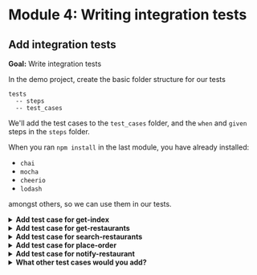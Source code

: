 # Module 4: Writing integration tests

## Add integration tests

**Goal:** Write integration tests

In the demo project, create the basic folder structure for our tests

```
tests
  -- steps
  -- test_cases
```

We'll add the test cases to the `test_cases` folder, and the `when` and `given` steps in the `steps` folder.

When you ran `npm install` in the last module, you have already installed:

* `chai`
* `mocha`
* `cheerio`
* `lodash`

amongst others, so we can use them in our tests.

<details>
<summary><b>Add test case for get-index</b></summary><p>

1. Add `get-index.js` file under `test_cases`

2. Modify `get-index.js` to the following

```javascript
const { expect } = require('chai')
const cheerio = require('cheerio')
const when = require('../steps/when')

describe(`When we invoke the GET / endpoint`, () => {
  it(`Should return the index page with 8 restaurants`, async () => {
    const res = await when.we_invoke_get_index()

    expect(res.statusCode).to.equal(200)
    expect(res.headers['content-type']).to.equal('text/html; charset=UTF-8')
    expect(res.body).to.not.be.null

    const $ = cheerio.load(res.body)
    const restaurants = $('.restaurant', '#restaurantsUl')
    expect(restaurants.length).to.equal(8)
  })
})
```

3. Add `when.js` file under `steps`

4. Modify `when.js` to the following

```javascript
const APP_ROOT = '../../'
const _ = require('lodash')

const viaHandler = async (event, functionName) => {
  const handler = require(`${APP_ROOT}/functions/${functionName}`).handler

  const context = {}
  const response = await handler(event, context)
  const contentType = _.get(response, 'headers.content-type', 'application/json');
  if (response.body && contentType === 'application/json') {
    response.body = JSON.parse(response.body);
  }
  return response
}

const we_invoke_get_index = () => viaHandler({}, 'get-index')

module.exports = {
  we_invoke_get_index
}
```

5. In your `package.json` you already have the following `scripts`

```json
"scripts": {
  "sls": "serverless",
  "test": "TEST_MODE=handler ./node_modules/.bin/mocha tests/test_cases --reporter spec --timeout 5000",
  "acceptance": "TEST_MODE=http ./node_modules/.bin/mocha tests/test_cases --reporter spec --timeout 5000"
},
```

Which lets you run the integration tests with

`npm run test`

and see that the test fails with the error 

```
1) When we invoke the GET / endpoint
      Should return the index page with 8 restaurants:
   TypeError: Parameter "urlObj" must be an object, not undefined
```

The `get-index` function needs a number of environment variables.

6. Add `init.js` under `steps` folder

7. Modify `init.js` to the following (using the deployed API Gateway url for the `restaurants_api` environment variable, and use the DynamoDB table you created)

```javascript
let initialized = false

const init = async () => {
  if (initialized) {
    return
  }

  process.env.restaurants_api   = "https://xxx.execute-api.eu-west-1.amazonaws.com/dev/restaurants"
  process.env.restaurants_table = "restaurants-dev-yancui"
  process.env.AWS_REGION        = "eu-west-1"
  
  initialized = true
}

module.exports = {
  init
}
```

8. Open `test_cases/get-index.js`, and require the `init` module at the top

```javascript
const { init } = require('../steps/init')
```

and then modify the `decribe` with a `before` step

```javascript
describe(`When we invoke the GET / endpoint`, () => {
  before(async () => await init())

  it(`Should return the index page with 8 restaurants`, async () => {
```

9. Run the integration test again

`npm run test`

and see that the test passes

```
  When we invoke the GET / endpoint
loading index.html...
loaded
    ✓ Should return the index page with 8 restaurants (449ms)


  1 passing (467ms)
```

</p></details>

<details>
<summary><b>Add test case for get-restaurants</b></summary><p>

1. Add `get-restaurants.js` under `test_cases`

2. Modify `get-restaurants.js` to the following

```javascript
const { expect } = require('chai')
const { init } = require('../steps/init')
const when = require('../steps/when')

describe(`When we invoke the GET /restaurants endpoint`, () => {
  before(async () => await init())

  it(`Should return an array of 8 restaurants`, async () => {
    let res = await when.we_invoke_get_restaurants()

    expect(res.statusCode).to.equal(200)
    expect(res.body).to.have.lengthOf(8)

    for (let restaurant of res.body) {
      expect(restaurant).to.have.property('name')
      expect(restaurant).to.have.property('image')
    }
  })
})
```

3. Open `when.js` and add a `we_invoke_get_restaurants` function

```javascript
const we_invoke_get_restaurants = () => viaHandler({}, 'get-restaurants')
```

and update `module.exports` at the bottom to include this new function

```javascript
module.exports = {
  we_invoke_get_index,
  we_invoke_get_restaurants
}
```

4. Run the integration test

`npm run test`

and see that the tests pass

```
  When we invoke the GET / endpoint
loading index.html...
loaded
    ✓ Should return the index page with 8 restaurants (371ms)

  When we invoke the GET /restaurants endpoint
    ✓ Should return an array of 8 restaurants (451ms)


  2 passing (839ms)
```

</p></details>

<details>
<summary><b>Add test case for search-restaurants</b></summary><p>

1. Add `search-restaurants.js` under `test_cases`

2. Modify `search-restaurants.js` to the following

```javascript
const { expect } = require('chai')
const { init } = require('../steps/init')
const when = require('../steps/when')

describe(`When we invoke the POST /restaurants/search endpoint with theme 'cartoon'`, () => {
  before(async () => await init())

  it(`Should return an array of 4 restaurants`, async () => {
    let res = await when.we_invoke_search_restaurants('cartoon')

    expect(res.statusCode).to.equal(200)
    expect(res.body).to.have.lengthOf(4)

    for (let restaurant of res.body) {
      expect(restaurant).to.have.property('name')
      expect(restaurant).to.have.property('image')
    }
  })
})
```

3. Open `when.js` and add a `we_invoke_search_restaurants` function

```javascript
const we_invoke_search_restaurants = theme => {
  let event = { 
    body: JSON.stringify({ theme })
  }
  return viaHandler(event, 'search-restaurants')
}
```

and update the `module.exports` at the bottom of the file to include this new function

```javascript
module.exports = {
  we_invoke_get_index,
  we_invoke_get_restaurants,
  we_invoke_search_restaurants
}
```

4. Run the integration test

`npm run test`

and see that the tests pass

```
  When we invoke the GET / endpoint
loading index.html...
loaded
    ✓ Should return the index page with 8 restaurants (435ms)

  When we invoke the GET /restaurants endpoint
    ✓ Should return an array of 8 restaurants (440ms)

  When we invoke the POST /restaurants/search endpoint with theme 'cartoon'
    ✓ Should return an array of 4 restaurants (249ms)


  3 passing (1s)
```

</p></details>

<details>
<summary><b>Add test case for place-order</b></summary><p>

1. Add a file `place-order.js` to `test_cases` folder

2. Open `steps/init.js` and load `order_events_stream` as an environment variable. **Don't forget** to replace `yancui` with your name

```javascript
process.env.order_events_stream = 'orders-dev-yancui'
```

3. To avoid causing the side effect of actually pushing the `order_placed` event into the stream, we'll use the `mock-aws` library to mock out the AWSSDK.

Modify `test_cases/place-order.js` to the following

```javascript
const { expect } = require('chai')
const when = require('../steps/when')
const { init } = require('../steps/init')
const AWS = require('mock-aws')

describe(`When we invoke the POST /orders endpoint`, () => {
  let isEventPublished = false
  let resp

  before(async () => {
    await init()

    AWS.mock('Kinesis', 'putRecord', (req) => {
      isEventPublished = 
        req.StreamName === process.env.order_events_stream &&
        JSON.parse(req.Data).eventType === 'order_placed'

      return {
        promise: async () => {}
      }
    })

    resp = await when.we_invoke_place_order('Fangtasia')
  })

  after(() => AWS.restore('Kinesis', 'putRecord'))

  it(`Should return 200`, async () => {
    expect(resp.statusCode).to.equal(200)
  })

  it(`Should publish a message to Kinesis stream`, async () => {
    expect(isEventPublished).to.be.true
  })
})
```

4. Open `steps/when.js` and add a new `we_invoke_place_order` function

```javascript
const we_invoke_place_order = async (restaurantName) => {
  const body = JSON.stringify({ restaurantName }) 
  return viaHandler({ body }, 'place-order')      
}
```

and add it to the `module.exports` at the bottom

```javascript
module.exports = {
  we_invoke_get_index,
  we_invoke_get_restaurants,
  we_invoke_search_restaurants,
  we_invoke_place_order
}
```

5. Run integration tests

`npm run test`

and see that all 5 tests are passing

```
  When we invoke the GET / endpoint
loading index.html...
loaded
    ✓ Should return the index page with 8 restaurants (227ms)

  When we invoke the GET /restaurants endpoint
    ✓ Should return an array of 8 restaurants (1024ms)

  When we invoke the POST /orders endpoint
placing order ID [13fc254e-380e-56fb-8c32-b517f9cf669a] to [Fangtasia]
published 'order_placed' event into Kinesis
    ✓ Should return 200
    ✓ Should publish a message to Kinesis stream

  When we invoke the POST /restaurants/search endpoint with theme 'cartoon'
    ✓ Should return an array of 4 restaurants (71ms)


  5 passing (1s)
```

</p></details>

<details>
<summary><b>Add test case for notify-restaurant</b></summary><p>

1. Open `steps/init.js` and add `restaurant_notification_topic` as an environment variable. **Don't forget** to change `yancui` to your name.

```javascript
process.env.restaurant_notification_topic = 'restaurants-dev-yancui'
```

2. Open `steps/when.js` and add a `we_invoke_notify_restaurant` function

```javascript
const we_invoke_notify_restaurant = async (...events) => {
  return viaHandler(toKinesisEvent(events), 'notify-restaurant')
}
```

and then add a `toKinesisEvent` function

```javascript
const toKinesisEvent = events => {
  const records = events.map(event => {
    const data = Buffer.from(JSON.stringify(event)).toString('base64')
    return {
      "eventID": "shardId-000000000000:49545115243490985018280067714973144582180062593244200961",
      "eventVersion": "1.0",
      "kinesis": {
        "approximateArrivalTimestamp": 1428537600,
        "partitionKey": "partitionKey-3",
        "data": data,
        "kinesisSchemaVersion": "1.0",
        "sequenceNumber": "49545115243490985018280067714973144582180062593244200961"
      },
      "invokeIdentityArn": "arn:aws:iam::EXAMPLE",
      "eventName": "aws:kinesis:record",
      "eventSourceARN": "arn:aws:kinesis:EXAMPLE",
      "eventSource": "aws:kinesis",
      "awsRegion": "us-east-1"
    }
  })

  return {
    Records: records
  }
}
```

and add the `we_invoke_notify_restaurant` function to the `module.exports` at the bottom

```javascript
module.exports = {
  we_invoke_get_index,
  we_invoke_get_restaurants,
  we_invoke_search_restaurants,
  we_invoke_place_order,
  we_invoke_notify_restaurant
}
```

3. Add a file `notify-restaurant.js` to the `test_cases` folder

4. Modify `test_cases/notify-restaurant.js` to the following

```javascript
const { expect } = require('chai')
const { init } = require('../steps/init')
const when = require('../steps/when')
const AWS = require('mock-aws')
const chance = require('chance').Chance()

describe(`When we invoke the notify-restaurant function`, () => {
  let isEventPublished = false
  let isNotified = false

  before(async () => {
    await init()

    AWS.mock('Kinesis', 'putRecord', (req) => {
      isEventPublished = 
        req.StreamName === process.env.order_events_stream &&
        JSON.parse(req.Data).eventType === 'restaurant_notified'

      return {
        promise: async () => {}
      }
    })

    AWS.mock('SNS', 'publish', (req) => {
      isNotified = 
        req.TopicArn === process.env.restaurant_notification_topic &&
        JSON.parse(req.Message).eventType === 'order_placed'

      return {
        promise: async () => {}
      }
    })

    const event = {
      orderId: chance.guid(),
      userEmail: chance.email(),
      restaurantName: 'Fangtasia',
      eventType: 'order_placed'
    }
    await when.we_invoke_notify_restaurant(event)
  })

  after(() => {
    AWS.restore('Kinesis', 'putRecord')
    AWS.restore('SNS', 'publish')
  })

  it(`Should publish message to SNS`, async () => {
    expect(isNotified).to.be.true
  })

  it(`Should publish event to Kinesis`, async () => {
    expect(isEventPublished).to.be.true
  })
})
```

5. Run integration tests

`npm run test`

and see that the new test is failing

```
1) When we invoke the notify-restaurant function
      "before all" hook:
   TypeError: Cannot read property 'body' of undefined
```

because our `notify-restaurant` doesn't return any response, because it doesn't need to.

6. Open `steps/when.js` and reaplce the `viaHandler` function with the following

```javascript
const viaHandler = async (event, functionName) => {
  const handler = require(`${APP_ROOT}/functions/${functionName}`).handler
  console.log(`invoking via handler function ${functionName}`)

  const context = {}
  const response = await handler(event, context)
  const contentType = _.get(response, 'headers.content-type', 'application/json');
  if (_.get(response, 'body') && contentType === 'application/json') {
    response.body = JSON.parse(response.body);
  }
  return response
}
```

7. Rerun the integration tests

`npm run test`

and see that all tests are passing now

```
  When we invoke the GET / endpoint
invoking via handler function get-index
loading index.html...
loaded
    ✓ Should return the index page with 8 restaurants (204ms)

  When we invoke the GET /restaurants endpoint
invoking via handler function get-restaurants
    ✓ Should return an array of 8 restaurants (385ms)

  When we invoke the notify-restaurant function
invoking via handler function notify-restaurant
notified restaurant [Fangtasia] of order [4a6058f2-14e8-5a61-9b23-c3e980fa04e7]
published 'restaurant_notified' event to Kinesis
    ✓ Should publish message to SNS
    ✓ Should publish event to Kinesis

  When we invoke the POST /orders endpoint
invoking via handler function place-order
placing order ID [680c6239-1c97-569e-b78d-a1d95e339a6f] to [Fangtasia]
published 'order_placed' event into Kinesis
    ✓ Should return 200
    ✓ Should publish a message to Kinesis stream

  When we invoke the POST /restaurants/search endpoint with theme 'cartoon'
invoking via handler function search-restaurants
    ✓ Should return an array of 4 restaurants (66ms)


  7 passing (689ms)
```

</p></details>

<details>
<summary><b>What other test cases would you add?</b></summary><p>

</p></details>
